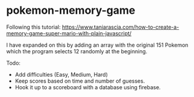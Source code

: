 # pokemon-memory-game
Following this tutorial: https://www.taniarascia.com/how-to-create-a-memory-game-super-mario-with-plain-javascript/

I have expanded on this by adding an array with the original 151 Pokemon which the program selects 12 randomly at the beginning. 


Todo:

  * Add difficulties (Easy, Medium, Hard)
  * Keep scores based on time and number of guesses.
  * Hook it up to a scoreboard with a database using firebase.
